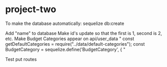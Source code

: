 # project-two

To make the database automatically:
sequelize db:create
<!-- To create a branch:
$ git checkout -b theBranchName
To see all branches:
$ git branch
To switch in and out of different branches:
$ git Checkout      whatever branch you want to hop into


To push changes to your branch:

$ git add .
$ git commit -m ""
$ git push origin -u <branch-name>

Create pull request in Github


To add pulled code from main branch to different branch

$ git pull origin main

 Delete in github repository
    $ git push --delete origin <branch-name>
Delete locally
    $ git branch -D <branch-name> -->

Add "name" to database
Make id's update so that the first is 1, second is 2, etc.
Make Budget Categories appear on api/user_data
    "
    const getDefaultCategories = require("../data/default-categories");
    const BudgetCategory = sequelize.define('BudgetCategory', {
    "

Test put routes
